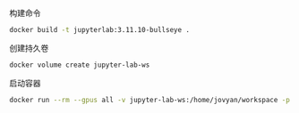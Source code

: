 构建命令
```bash
docker build -t jupyterlab:3.11.10-bullseye .
```

创建持久卷
```bash
docker volume create jupyter-lab-ws
```

启动容器
```bash
docker run --rm --gpus all -v jupyter-lab-ws:/home/jovyan/workspace -p 8888:8888 jupyterlab:3.11.10-bullseye
```
